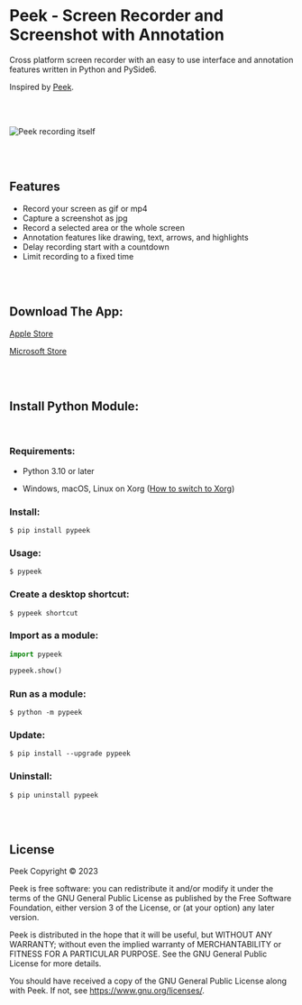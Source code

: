 # Peek - Screen Recorder and Screenshot with Annotation

Cross platform screen recorder with an easy to use interface and annotation features written in Python and PySide6.

Inspired by [Peek](https://github.com/phw/peek).

<br/>
<br/>

![Peek recording itself](https://raw.githubusercontent.com/firatkiral/pypeek/main/data/peek-recording-itself.gif)

<br/>
<br/>

## Features

- Record your screen as gif or mp4
- Capture a screenshot as jpg
- Record a selected area or the whole screen
- Annotation features like drawing, text, arrows, and highlights
- Delay recording start with a countdown
- Limit recording to a fixed time


<br/>
<br/>

## Download The App:

[Apple Store](https://apps.apple.com/us/app/peek-screen-recorder/id1670786300)

[Microsoft Store](https://apps.microsoft.com/store/detail/XP8CD3D3Q50MS2)

<br/>
<br/>


## Install Python Module:

<br/>


### Requirements:

- Python 3.10 or later

- Windows, macOS, Linux on Xorg ([How to switch to Xorg](https://itsfoss.com/switch-xorg-wayland/))

### Install:

```console
$ pip install pypeek
```

### Usage:

```console
$ pypeek
```

### Create a desktop shortcut:

```console
$ pypeek shortcut
```

### Import as a module:

```python
import pypeek

pypeek.show()
```

### Run as a module:

```console
$ python -m pypeek
```

### Update:

```console
$ pip install --upgrade pypeek
```

### Uninstall:

```console
$ pip uninstall pypeek
```

<br/>
<br/>

## License
Peek Copyright © 2023

Peek is free software: you can redistribute it and/or modify
it under the terms of the GNU General Public License as published by
the Free Software Foundation, either version 3 of the License, or
(at your option) any later version.

Peek is distributed in the hope that it will be useful,
but WITHOUT ANY WARRANTY; without even the implied warranty of
MERCHANTABILITY or FITNESS FOR A PARTICULAR PURPOSE.  See the
GNU General Public License for more details.

You should have received a copy of the GNU General Public License
along with Peek. If not, see <https://www.gnu.org/licenses/>.
